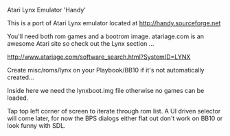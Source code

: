 Atari Lynx Emulator 'Handy'

This is a port of Atari Lynx emulator located at http://handy.sourceforge.net

You'll need both rom games and a bootrom image. atariage.com is an awesome Atari site so check out the Lynx section ...

http://www.atariage.com/software_search.html?SystemID=LYNX

Create misc/roms/lynx on your Playbook/BB10 if it's not automatically created...

Inside here we need the lynxboot.img file otherwise no games can be loaded.

Tap top left corner of screen to iterate through rom list.  A UI driven selector will come later, for now the BPS dialogs either flat out don't work on BB10 or look funny with SDL.


